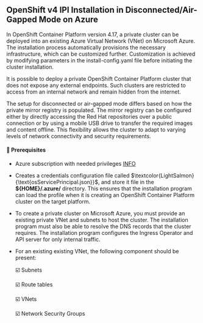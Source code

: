 
## OpenShift v4 IPI Installation in Disconnected/Air-Gapped Mode on Azure

In OpenShift Container Platform version 4.17, a private cluster can be deployed into an existing Azure Virtual Network (VNet) on Microsoft Azure. The installation process automatically provisions the necessary infrastructure, which can be customized further. Customization is achieved by modifying parameters in the install-config.yaml file before initiating the cluster installation.

It is possible to deploy a private OpenShift Container Platform cluster that does not expose any external endpoints. Such clusters are restricted to access from an internal network and remain hidden from the internet.

The setup for disconnected or air-gapped mode differs based on how the private mirror registry is populated. The mirror registry can be configured either by directly accessing the Red Hat repositories over a public connection or by using a mobile USB drive to transfer the required images and content offline. This flexibility allows the cluster to adapt to varying levels of network connectivity and security requirements.

#### 🔹 Prerequisites

- Azure subscription with needed privileges [INFO](https://docs.openshift.com/container-platform/4.17/installing/installing_azure/installing-azure-account.html#installation-azure-limits_installing-azure-account)

- Creates a credentials configuration file called $`\textcolor{LightSalmon} {\text{osServicePrincipal.json}}`$, and store it file in the **${HOME}/.azure/** directory. This ensures that the installation program can load the profile when it is creating an OpenShift Container Platform cluster on the target platform.

- To create a private cluster on Microsoft Azure, you must provide an existing private VNet and subnets to host the cluster. The installation program must also be able to resolve the DNS records that the cluster requires. The installation program configures the Ingress Operator and API server for only internal traffic.

- For an existing existing VNet, the following component should be present:

   ☑️ Subnets

   ☑️ Route tables

   ☑️ VNets

   ☑️ Network Security Groups